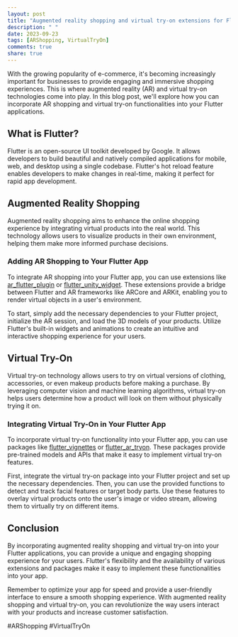 ```yaml
---
layout: post
title: "Augmented reality shopping and virtual try-on extensions for Flutter"
description: " "
date: 2023-09-23
tags: [ARShopping, VirtualTryOn]
comments: true
share: true
---
```


With the growing popularity of e-commerce, it's becoming increasingly important for businesses to provide engaging and immersive shopping experiences. This is where augmented reality (AR) and virtual try-on technologies come into play. In this blog post, we'll explore how you can incorporate AR shopping and virtual try-on functionalities into your Flutter applications.

## What is Flutter?

Flutter is an open-source UI toolkit developed by Google. It allows developers to build beautiful and natively compiled applications for mobile, web, and desktop using a single codebase. Flutter's hot reload feature enables developers to make changes in real-time, making it perfect for rapid app development.

## Augmented Reality Shopping

Augmented reality shopping aims to enhance the online shopping experience by integrating virtual products into the real world. This technology allows users to visualize products in their own environment, helping them make more informed purchase decisions.

### Adding AR Shopping to Your Flutter App

To integrate AR shopping into your Flutter app, you can use extensions like [ar_flutter_plugin](https://github.com/WeRoadTech/ar_flutter_plugin) or [flutter_unity_widget](https://github.com/snowballdigital/flutter-unity-view-widget). These extensions provide a bridge between Flutter and AR frameworks like ARCore and ARKit, enabling you to render virtual objects in a user's environment.

To start, simply add the necessary dependencies to your Flutter project, initialize the AR session, and load the 3D models of your products. Utilize Flutter's built-in widgets and animations to create an intuitive and interactive shopping experience for your users.

## Virtual Try-On

Virtual try-on technology allows users to try on virtual versions of clothing, accessories, or even makeup products before making a purchase. By leveraging computer vision and machine learning algorithms, virtual try-on helps users determine how a product will look on them without physically trying it on.

### Integrating Virtual Try-On in Your Flutter App

To incorporate virtual try-on functionality into your Flutter app, you can use packages like [flutter_vignettes](https://pub.dev/packages/flutter_vignettes) or [flutter_ar_tryon](https://pub.dev/packages/flutter_ar_tryon). These packages provide pre-trained models and APIs that make it easy to implement virtual try-on features.

First, integrate the virtual try-on package into your Flutter project and set up the necessary dependencies. Then, you can use the provided functions to detect and track facial features or target body parts. Use these features to overlay virtual products onto the user's image or video stream, allowing them to virtually try on different items.

## Conclusion

By incorporating augmented reality shopping and virtual try-on into your Flutter applications, you can provide a unique and engaging shopping experience for your users. Flutter's flexibility and the availability of various extensions and packages make it easy to implement these functionalities into your app.

Remember to optimize your app for speed and provide a user-friendly interface to ensure a smooth shopping experience. With augmented reality shopping and virtual try-on, you can revolutionize the way users interact with your products and increase customer satisfaction.

#ARShopping #VirtualTryOn